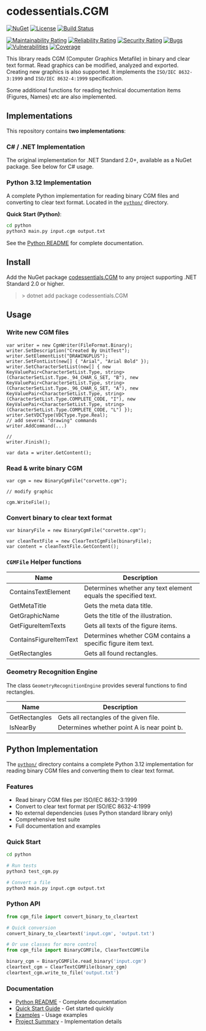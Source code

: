 # codessentials.CGM

[![NuGet](https://img.shields.io/nuget/v/codessentials.CGM.svg)](https://nuget.org/packages/codessentials.CGM/)
[![License](https://img.shields.io/badge/license-MIT-blue.svg)](LICENSE)
[![Build Status](https://github.com/twenzel/CGM/workflows/Build/badge.svg?branch=master)](https://github.com/twenzel/CGM/actions)

[![Maintainability Rating](https://sonarcloud.io/api/project_badges/measure?project=twenzel_CGM&metric=sqale_rating)](https://sonarcloud.io/dashboard?id=twenzel_CGM)
[![Reliability Rating](https://sonarcloud.io/api/project_badges/measure?project=twenzel_CGM&metric=reliability_rating)](https://sonarcloud.io/dashboard?id=twenzel_CGM)
[![Security Rating](https://sonarcloud.io/api/project_badges/measure?project=twenzel_CGM&metric=security_rating)](https://sonarcloud.io/dashboard?id=twenzel_CGM)
[![Bugs](https://sonarcloud.io/api/project_badges/measure?project=twenzel_CGM&metric=bugs)](https://sonarcloud.io/dashboard?id=twenzel_CGM)
[![Vulnerabilities](https://sonarcloud.io/api/project_badges/measure?project=twenzel_CGM&metric=vulnerabilities)](https://sonarcloud.io/dashboard?id=twenzel_CGM)
[![Coverage](https://sonarcloud.io/api/project_badges/measure?project=twenzel_CGM&metric=coverage)](https://sonarcloud.io/dashboard?id=twenzel_CGM)

This library reads CGM (Computer Graphics Metafile) in binary and clear text format. Read graphics can be modified, analyzed and exported. Creating new graphics is also supported.
It implements the `ISO/IEC 8632-3:1999` and `ISO/IEC 8632-4:1999` specification.

Some additional functions for reading technical documentation items (Figures, Names) etc are also implemented.

## Implementations

This repository contains **two implementations**:

### C# / .NET Implementation
The original implementation for .NET Standard 2.0+, available as a NuGet package. See below for C# usage.

### Python 3.12 Implementation
A complete Python implementation for reading binary CGM files and converting to clear text format. Located in the [`python/`](python/) directory.

**Quick Start (Python)**:
```bash
cd python
python3 main.py input.cgm output.txt
```

See the [Python README](python/README.md) for complete documentation.

## Install
Add the NuGet package [codessentials.CGM](https://nuget.org/packages/codessentials.CGM/) to any project supporting .NET Standard 2.0 or higher.

> &gt; dotnet add package codessentials.CGM

## Usage

### Write new CGM files
```CSharp
var writer = new CgmWriter(FileFormat.Binary);
writer.SetDescription("Created By UnitTest");
writer.SetElementList("DRAWINGPLUS");
writer.SetFontList(new[] { "Arial", "Arial Bold" });
writer.SetCharacterSetList(new[] { new KeyValuePair<CharacterSetList.Type, string>(CharacterSetList.Type._94_CHAR_G_SET, "B"), new KeyValuePair<CharacterSetList.Type, string>(CharacterSetList.Type._96_CHAR_G_SET, "A"), new KeyValuePair<CharacterSetList.Type, string>(CharacterSetList.Type.COMPLETE_CODE, "I"), new KeyValuePair<CharacterSetList.Type, string>(CharacterSetList.Type.COMPLETE_CODE, "L") });
writer.SetVDCType(VDCType.Type.Real);
// add several "drawing" commands
writer.AddCommand(...)

//
writer.Finish();

var data = writer.GetContent();
```

### Read & write binary CGM
```CSharp
var cgm = new BinaryCgmFile("corvette.cgm");

// modify graphic

cgm.WriteFile();
```

### Convert binary to clear text format
```CSharp
var binaryFile = new BinaryCgmFile("corvette.cgm");

var cleanTextFile = new ClearTextCgmFile(binaryFile);
var content = cleanTextFile.GetContent();
```

### `CGMFile` Helper functions
Name|Description
-|-
ContainsTextElement|Determines whether any text element equals the specified text.
GetMetaTitle|Gets the meta data title.
GetGraphicName|Gets the title of the illustration.
GetFigureItemTexts|Gets all texts of the figure items.
ContainsFigureItemText|Determines whether CGM contains a specific figure item text.
GetRectangles|Gets all found rectangles.

### Geometry Recognition Engine
The class `GeometryRecognitionEngine` provides several functions to find rectangles.

Name|Description
-|-
GetRectangles | Gets all rectangles of the given file.
IsNearBy | Determines whether point A is near point b.

## Python Implementation

The [`python/`](python/) directory contains a complete Python 3.12 implementation for reading binary CGM files and converting them to clear text format.

### Features
- Read binary CGM files per ISO/IEC 8632-3:1999
- Convert to clear text format per ISO/IEC 8632-4:1999
- No external dependencies (uses Python standard library only)
- Comprehensive test suite
- Full documentation and examples

### Quick Start
```bash
cd python

# Run tests
python3 test_cgm.py

# Convert a file
python3 main.py input.cgm output.txt
```

### Python API
```python
from cgm_file import convert_binary_to_cleartext

# Quick conversion
convert_binary_to_cleartext('input.cgm', 'output.txt')

# Or use classes for more control
from cgm_file import BinaryCGMFile, ClearTextCGMFile

binary_cgm = BinaryCGMFile.read_binary('input.cgm')
cleartext_cgm = ClearTextCGMFile(binary_cgm)
cleartext_cgm.write_to_file('output.txt')
```

### Documentation
- [Python README](python/README.md) - Complete documentation
- [Quick Start Guide](python/QUICKSTART.md) - Get started quickly
- [Examples](python/examples.py) - Usage examples
- [Project Summary](python/PROJECT_SUMMARY.md) - Implementation details
